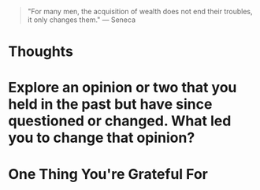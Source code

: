 
> \"For many men, the acquisition of wealth does not end their troubles, it only changes them.\" — Seneca

# Thoughts

# Explore an opinion or two that you held in the past but have since questioned or changed. What led you to change that opinion?

# One Thing You're Grateful For

